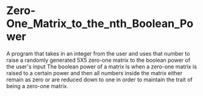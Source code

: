 # Zero-One_Matrix_to_the_nth_Boolean_Power
A program that takes in an integer from the user and uses that number to raise a randomly generated 5X5 zero-one matrix to the boolean power of the user's input
The boolean power of a matrix is when a zero-one matrix is raised to a certain power and then all numbers inside the matrix either remain as zero or are reduced down to one in order to maintain the trait of being a zero-one matrix.
